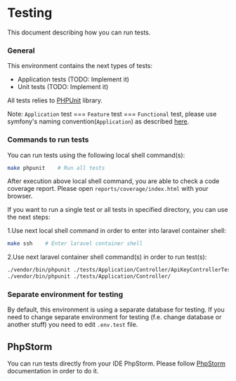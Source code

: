 # Testing
This document describing how you can run tests.

### General
This environment contains the next types of tests:

* Application tests (TODO: Implement it)
* Unit tests (TODO: Implement it)

All tests relies to [PHPUnit](https://phpunit.de/) library.

Note: `Application` test === `Feature` test === `Functional` test, please use symfony's naming convention(`Application`) as described [here](https://symfony.com/doc/current/testing.html#application-tests).

### Commands to run tests
You can run tests using the following local shell command(s):
```bash
make phpunit    # Run all tests
```

After execution above local shell command, you are able to check a code coverage report. Please open `reports/coverage/index.html` with your browser.

If you want to run a single test or all tests in specified directory, you can use the next steps:

1.Use next local shell command in order to enter into laravel container shell:
```bash
make ssh    # Enter laravel container shell
```
2.Use next laravel container shell command(s) in order to run test(s):
```bash
./vendor/bin/phpunit ./tests/Application/Controller/ApiKeyControllerTest.php  # Just this single test class
./vendor/bin/phpunit ./tests/Application/Controller/                          # All tests in the directory
```

### Separate environment for testing
By default, this environment is using a separate database for testing.
If you need to change separate environment for testing (f.e. change database or another stuff) you need to edit `.env.test` file.

## PhpStorm
You can run tests directly from your IDE PhpStorm. Please follow [PhpStorm](phpstorm.md) documentation in order to do it.
